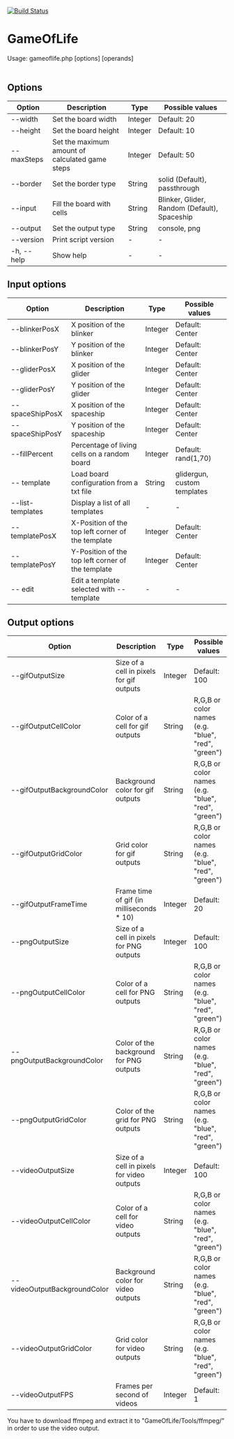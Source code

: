 [![Build Status](https://travis-ci.org/ylapp1/GameOfLife.svg?branch=feature%2Fphase-5)](https://travis-ci.org/ylapp1/GameOfLife)

# GameOfLife

Usage: gameoflife.php [options] [operands]  <br /><br />


## Options

| Option              | Description                                     | Type    | Possible values                              |
| ------------------- | ----------------------------------------------- | ------- | -------------------------------------------- |
| --width <arg>       | Set the board width                             | Integer | Default: 20                                  |
| --height <arg>      | Set the board height                            | Integer | Default: 10                                  |
| --maxSteps <arg>    | Set the maximum amount of calculated game steps | Integer | Default: 50                                  |
| --border <arg>      | Set the border type                             | String  | solid (Default), passthrough                 |
| --input <arg>       | Fill the board with cells                       | String  | Blinker, Glider, Random (Default), Spaceship |
| --output <arg>      | Set the output type                             | String  | console, png                                 |
| --version           | Print script version                            | -       | -                                            |
| -h, --help          | Show help                                       | -       | -                                            |


## Input options

| Option                | Description                                       | Type    | Possible values             |
| --------------------- | ------------------------------------------------- | ------- | --------------------------- |
| --blinkerPosX <arg>   | X position of the blinker                         | Integer | Default: Center             |
| --blinkerPosY <arg>   | Y position of the blinker                         | Integer | Default: Center             |
| --gliderPosX <arg>    | X position of the glider                          | Integer | Default: Center             |
| --gliderPosY <arg>    | Y position of the glider                          | Integer | Default: Center             |
| --spaceShipPosX <arg> | X position of the spaceship                       | Integer | Default: Center             |
| --spaceShipPosY <arg> | Y position of the spaceship                       | Integer | Default: Center             |
| --fillPercent <arg>   | Percentage of living cells on a random board      | Integer | Default: rand(1,70)         |
| -- template <arg>     | Load board configuration from a txt file          | String  | glidergun, custom templates |
| --list-templates      | Display a list of all templates                   | -       | -                           |
| --templatePosX <arg>  | X-Position of the top left corner of the template | Integer | Default: Center             |
| --templatePosY <arg>  | Y-Position of the top left corner of the template | Integer | Default: Center             |
| -- edit               | Edit a template selected with --template          | -       | -                           |


## Output options

| Option                             | Description                                | Type    | Possible values                                    |
| ---------------------------------- | ------------------------------------------ | ------- | -------------------------------------------------- |
| --gifOutputSize <arg>              | Size of a cell in pixels for gif outputs   | Integer | Default: 100                                       |
| --gifOutputCellColor <arg>         | Color of a cell for gif outputs            | String  | R,G,B or color names (e.g. "blue", "red", "green") |
| --gifOutputBackgroundColor <arg>   | Background color for gif outputs           | String  | R,G,B or color names (e.g. "blue", "red", "green") |
| --gifOutputGridColor <arg>         | Grid color for gif outputs                 | String  | R,G,B or color names (e.g. "blue", "red", "green") |
| --gifOutputFrameTime <arg>         | Frame time of gif (in milliseconds * 10)   | Integer | Default: 20                                        |
| --pngOutputSize <arg>              | Size of a cell in pixels for PNG outputs   | Integer | Default: 100                                       |
| --pngOutputCellColor <arg>         | Color of a cell for PNG outputs            | String  | R,G,B or color names (e.g. "blue", "red", "green") |
| --pngOutputBackgroundColor <arg>   | Color of the background for PNG outputs    | String  | R,G,B or color names (e.g. "blue", "red", "green") |
| --pngOutputGridColor <arg>         | Color of the grid for PNG outputs          | String  | R,G,B or color names (e.g. "blue", "red", "green") |
| --videoOutputSize <arg>            | Size of a cell in pixels for video outputs | Integer | Default: 100                                       |
| --videoOutputCellColor <arg>       | Color of a cell for video outputs          | String  | R,G,B or color names (e.g. "blue", "red", "green") |
| --videoOutputBackgroundColor <arg> | Background color for video outputs         | String  | R,G,B or color names (e.g. "blue", "red", "green") |
| --videoOutputGridColor <arg>       | Grid color for video outputs               | String  | R,G,B or color names (e.g. "blue", "red", "green") |
| --videoOutputFPS <arg>             | Frames per second of videos                | Integer | Default: 1                                         |


You have to download ffmpeg and extract it to "GameOfLife/Tools/ffmpeg/" in order to use the video output.